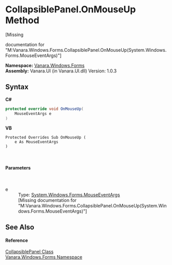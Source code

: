 # CollapsiblePanel.OnMouseUp Method 
 

\[Missing <summary> documentation for "M:Vanara.Windows.Forms.CollapsiblePanel.OnMouseUp(System.Windows.Forms.MouseEventArgs)"\]

**Namespace:**&nbsp;<a href="c580cf52-4028-70db-28d0-f9b1abc03861">Vanara.Windows.Forms</a><br />**Assembly:**&nbsp;Vanara.UI (in Vanara.UI.dll) Version: 1.0.3

## Syntax

**C#**<br />
``` C#
protected override void OnMouseUp(
	MouseEventArgs e
)
```

**VB**<br />
``` VB
Protected Overrides Sub OnMouseUp ( 
	e As MouseEventArgs
)
```

<br />

#### Parameters
&nbsp;<dl><dt>e</dt><dd>Type: <a href="http://msdn2.microsoft.com/en-us/library/zcydbd80" target="_blank">System.Windows.Forms.MouseEventArgs</a><br />\[Missing <param name="e"/> documentation for "M:Vanara.Windows.Forms.CollapsiblePanel.OnMouseUp(System.Windows.Forms.MouseEventArgs)"\]</dd></dl>

## See Also


#### Reference
<a href="d0ea702f-e040-f4b1-5375-45a57b332c0a">CollapsiblePanel Class</a><br /><a href="c580cf52-4028-70db-28d0-f9b1abc03861">Vanara.Windows.Forms Namespace</a><br />